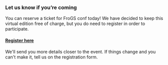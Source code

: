 <!--
.. title: Register
.. slug: tickets
.. date: 2021-05-14 13:14:47 UTC
.. tags: 
.. category: 
.. link: 
.. description: 
.. type: text
-->



### Let us know if you’re coming

You can reserve a ticket for FroGS conf today! We have decided to keep this virtual edition free of charge, but you do need to register in order to participate.

<h4><a href="https://me843905.typeform.com/to/uM7IhgNT" target="_blank">Register here</a></h4>

We'll send you more details closer to the event. If things change and you can't make it, tell us on the registration form. 